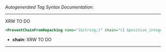 _Autogenerated Tag Syntax Documentation:_

---
XRW TO DO

```xml
<PreventChainFromRepacking name="(&string;)" chain="(1 &positive_integer;)" />
```

-   **chain**: XRW TO DO

---
